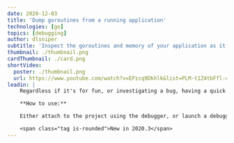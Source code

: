 ```yaml
---
date: 2020-12-03
title: 'Dump goroutines from a running application'
technologies: [go]
topics: [debugging]
author: dlsniper
subtitle: 'Inspect the goroutines and memory of your application as it runs'
thumbnail: ./thumbnail.png
cardThumbnail: ./card.png
shortVideo:
  poster: ./thumbnail.png
  url: https://www.youtube.com/watch?v=EPzcq9Dkhlk&list=PLM-t1Z4tbFfl-umlMg_ND7gW9rGjTDzKt&index=1
leadin: |
    Regardless if it's for fun, or investigating a bug, having a quick look at what the application is doing and its memory is always useful.

    **How to use:**

    Either attach to the project using the debugger, or launch a debugging session. While the application is running, press the 📷 button on the left side of the Debugger Tool Window.

    <span class="tag is-rounded">New in 2020.3</span>
---
```

